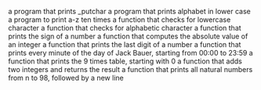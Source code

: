 a program that prints _putchar
a program that prints alphabet in lower case
a program to print a-z ten times
a function that checks for lowercase character
a function that checks for alphabetic character
a function that prints the sign of a number
a function that computes the absolute value of an integer
a function that prints the last digit of a number
 a function that prints every minute of the day of Jack Bauer, starting from 00:00 to 23:59
a function that prints the 9 times table, starting with 0
a function that adds two integers and returns the result
a function that prints all natural numbers from n to 98, followed by a new line
